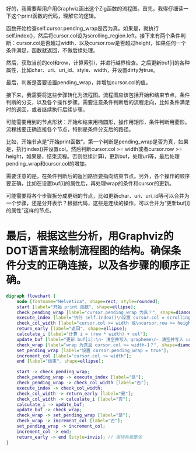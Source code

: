 好的，我需要帮用户用Graphviz画出这个Zig函数的流程图。首先，我得仔细读一下这个print函数的代码，理解它的逻辑。

函数开始检查self.cursor.pending_wrap是否为真。如果是，就执行self.index()，然后将cursor.col设为scrolling_region.left。接下来有两个条件判断：cursor.col是否超过width，以及cursor.row是否超过height，如果任何一个条件满足，函数就返回，不做后续处理。

然后，获取当前的col和row，计算索引i，并进行越界检查。之后更新buf[i]的各种属性，比如char、uri、uri_id、style、width，并设置dirty为true。

最后，判断是否要设置pending_wrap，并增加cursor.col的值。

接下来，我需要将这些步骤转化为流程图。流程图应该包括开始和结束节点，条件判断的分支，以及各个操作步骤。需要注意条件判断后的流程走向，比如条件满足时的返回，或者继续执行后续步骤。

可能需要用到的节点形状：开始和结束用椭圆形，操作用矩形，条件判断用菱形。流程线要正确连接各个节点，特别是条件分支后的路径。

比如，开始节点是“开始print函数”。第一个判断是pending_wrap是否为真，如果是，执行index()并设置col。然后判断cursor.col >= width或者cursor.row >= height，如果是，结束流程。否则继续计算i，更新buf，处理uri等，最后处理pending_wrap和cursor.col的增加。

需要注意的是，在条件判断后的返回路径要指向结束节点。另外，各个操作的顺序要正确，比如在设置buf[i]的属性后，再处理wrap的条件和cursor的更新。

可能需要将各个步骤拆分成更细的节点，比如更新char、uri、uri_id等可以合并为一个步骤，还是分开表示？根据代码，这些是连续的操作，可以合并为“更新buf[i]的属性”这样的节点。

最后，根据这些分析，用Graphviz的DOT语言来绘制流程图的结构。确保条件分支的正确连接，以及各步骤的顺序正确。
================================================
```dot
digraph flowchart {
    node [fontname="Helvetica", shape=rect, style=rounded];
    start [label="开始 print 函数", shape=ellipse];
    check_pending_wrap [label="cursor.pending_wrap 为真？", shape=diamond];
    execute_index [label="执行 self.index()\n设置 cursor.col = scrolling_region.left"];
    check_col_width [label="cursor.col >= width 或\ncursor.row >= height？", shape=diamond];
    return_early [label="返回", shape=ellipse];
    calculate_i [label="计算 i = (row * width) + col"];
    update_buf [label="更新 buf[i]:\n- 清空并写入 grapheme\n- 清空并写入 uri\n- 清空并写入 uri_id\n- 设置 style/width/dirty"];
    check_wrap [label="wrap 为真且 cursor.col >= width-1？", shape=diamond];
    set_pending_wrap [label="设置 cursor.pending_wrap = true"];
    increment_col [label="cursor.col += width"];
    end [label="结束", shape=ellipse];

    start -> check_pending_wrap;
    check_pending_wrap -> execute_index [label="是"];
    check_pending_wrap -> check_col_width [label="否"];
    execute_index -> check_col_width;
    check_col_width -> return_early [label="是"];
    check_col_width -> calculate_i [label="否"];
    calculate_i -> update_buf;
    update_buf -> check_wrap;
    check_wrap -> set_pending_wrap [label="是"];
    check_wrap -> increment_col [label="否"];
    set_pending_wrap -> increment_col;
    increment_col -> end;
    return_early -> end [style=invis]; // 保持布局整洁
}
```